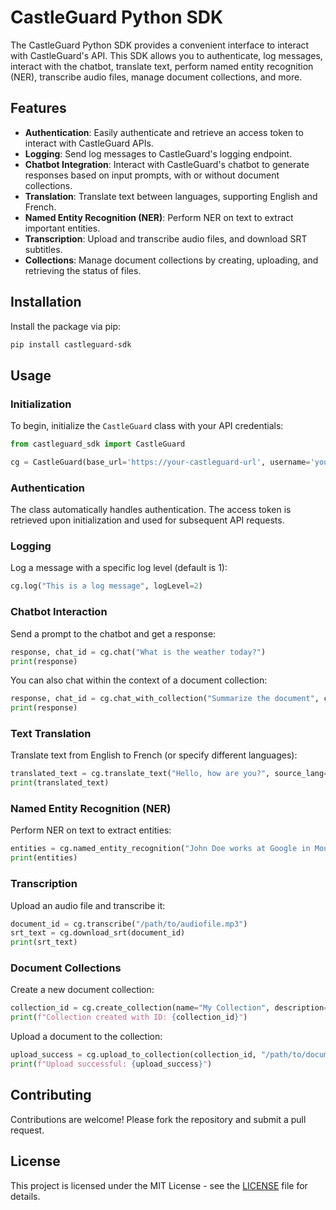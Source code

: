 # CastleGuard Python SDK

The CastleGuard Python SDK provides a convenient interface to interact with CastleGuard's API. This SDK allows you to authenticate, log messages, interact with the chatbot, translate text, perform named entity recognition (NER), transcribe audio files, manage document collections, and more.

## Features

- **Authentication**: Easily authenticate and retrieve an access token to interact with CastleGuard APIs.
- **Logging**: Send log messages to CastleGuard's logging endpoint.
- **Chatbot Integration**: Interact with CastleGuard's chatbot to generate responses based on input prompts, with or without document collections.
- **Translation**: Translate text between languages, supporting English and French.
- **Named Entity Recognition (NER)**: Perform NER on text to extract important entities.
- **Transcription**: Upload and transcribe audio files, and download SRT subtitles.
- **Collections**: Manage document collections by creating, uploading, and retrieving the status of files.

## Installation

Install the package via pip:

```bash
pip install castleguard-sdk
```

## Usage

### Initialization

To begin, initialize the `CastleGuard` class with your API credentials:

```python
from castleguard_sdk import CastleGuard

cg = CastleGuard(base_url='https://your-castleguard-url', username='your-username', password='your-password')
```

### Authentication

The class automatically handles authentication. The access token is retrieved upon initialization and used for subsequent API requests.

### Logging

Log a message with a specific log level (default is 1):

```python
cg.log("This is a log message", logLevel=2)
```

### Chatbot Interaction

Send a prompt to the chatbot and get a response:

```python
response, chat_id = cg.chat("What is the weather today?")
print(response)
```

You can also chat within the context of a document collection:

```python
response, chat_id = cg.chat_with_collection("Summarize the document", collection_id="your-collection-id")
print(response)
```

### Text Translation

Translate text from English to French (or specify different languages):

```python
translated_text = cg.translate_text("Hello, how are you?", source_lang="en", target_lang="fr")
print(translated_text)
```

### Named Entity Recognition (NER)

Perform NER on text to extract entities:

```python
entities = cg.named_entity_recognition("John Doe works at Google in Mountain View.")
print(entities)
```

### Transcription

Upload an audio file and transcribe it:

```python
document_id = cg.transcribe("/path/to/audiofile.mp3")
srt_text = cg.download_srt(document_id)
print(srt_text)
```

### Document Collections

Create a new document collection:

```python
collection_id = cg.create_collection(name="My Collection", description="A collection of legal documents")
print(f"Collection created with ID: {collection_id}")
```

Upload a document to the collection:

```python
upload_success = cg.upload_to_collection(collection_id, "/path/to/document.pdf")
print(f"Upload successful: {upload_success}")
```

## Contributing

Contributions are welcome! Please fork the repository and submit a pull request.

## License

This project is licensed under the MIT License - see the [LICENSE](LICENSE) file for details.
